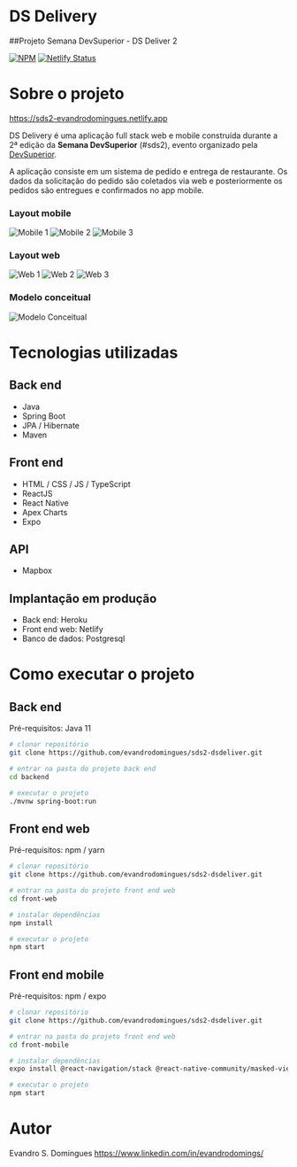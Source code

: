 # DS Delivery 
##Projeto Semana DevSuperior - DS Deliver 2

[![NPM](https://img.shields.io/npm/l/react)](https://github.com/evandrodomingues/sds2-dsdeliver/blob/main/README.md) 
[![Netlify Status](https://api.netlify.com/api/v1/badges/ab15e182-74db-4bed-acb2-23907fc2ed26/deploy-status)](https://app.netlify.com/sites/sds2-evandrodomingues/deploys)

# Sobre o projeto
https://sds2-evandrodomingues.netlify.app

DS Delivery é uma aplicação full stack web e mobile construída durante a 2ª edição da **Semana DevSuperior** (#sds2),
evento organizado pela [DevSuperior](https://devsuperior.com "Site da DevSuperior").

A aplicação consiste em um sistema de pedido e entrega de restaurante.
Os dados da solicitação do pedido são coletados via web e posteriormente os pedidos são entregues e confirmados no app mobile.

### Layout mobile
![Mobile 1](https://github.com/evandrodomingues/AssetsDSDeliver/blob/main/dsdelivery_mobile_001.jpg)
![Mobile 2](https://github.com/evandrodomingues/AssetsDSDeliver/blob/main/dsdelivery_mobile_002.jpg)
![Mobile 3](https://github.com/evandrodomingues/AssetsDSDeliver/blob/main/dsdelivery_mobile_003.jpg)

### Layout web
![Web 1](https://github.com/evandrodomingues/AssetsDSDeliver/blob/main/sds2diegosantos001.png)
![Web 2](https://github.com/evandrodomingues/AssetsDSDeliver/blob/main/sds2diegosantos002.png)
![Web 3](https://github.com/evandrodomingues/AssetsDSDeliver/blob/main/sds2diegosantos003.png)

### Modelo conceitual
![Modelo Conceitual](https://github.com/evandrodomingues/AssetsDSDeliver/blob/main/sds2diegosantos_modelo-conceitual.png)

# Tecnologias utilizadas
## Back end
- Java
- Spring Boot
- JPA / Hibernate
- Maven
## Front end
- HTML / CSS / JS / TypeScript
- ReactJS
- React Native
- Apex Charts
- Expo
## API
- Mapbox
## Implantação em produção
- Back end: Heroku
- Front end web: Netlify
- Banco de dados: Postgresql

# Como executar o projeto

## Back end
Pré-requisitos: Java 11

```bash
# clonar repositório
git clone https://github.com/evandrodomingues/sds2-dsdeliver.git

# entrar na pasta do projeto back end
cd backend

# executar o projeto
./mvnw spring-boot:run
```

## Front end web
Pré-requisitos: npm / yarn

```bash
# clonar repositório
git clone https://github.com/evandrodomingues/sds2-dsdeliver.git

# entrar na pasta do projeto front end web
cd front-web

# instalar dependências
npm install

# executar o projeto
npm start
```

## Front end mobile
Pré-requisitos: npm / expo

```bash
# clonar repositório
git clone https://github.com/evandrodomingues/sds2-dsdeliver.git

# entrar na pasta do projeto front end web
cd front-mobile

# instalar dependências
expo install @react-navigation/stack @react-native-community/masked-view react-native-screens react-native-gesture-handler @react-navigation/native expo-app-loading @expo-google-fonts/open-sans expo-font

# executar o projeto
npm start
```

# Autor

Evandro S. Domingues
https://www.linkedin.com/in/evandrodomings/
